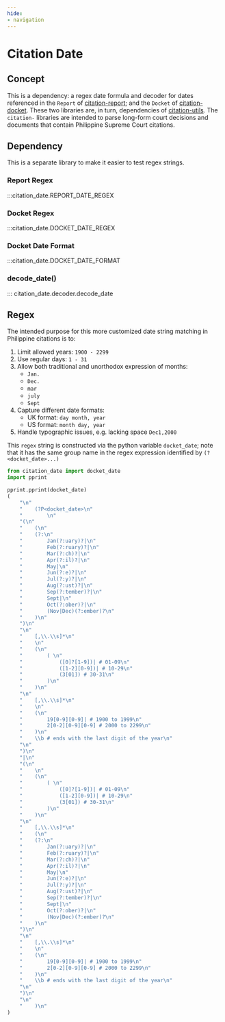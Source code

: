 ```yaml
---
hide:
- navigation
---
```

# Citation Date

## Concept

This is a dependency: a regex date formula and decoder for dates referenced in the `Report` of [citation-report](https://github.com/justmars/citation-report); and the `Docket` of [citation-docket](https://github.com/justmars/citation-docket). These two libraries are, in turn, dependencies of [citation-utils](https://github.com/justmars/citation-utils). The `citation-` libraries are intended to parse long-form court decisions and documents that contain Philippine Supreme Court citations.

## Dependency

This is a separate library to make it easier to test regex strings.

### Report Regex

:::citation_date.REPORT_DATE_REGEX

### Docket Regex

:::citation_date.DOCKET_DATE_REGEX

### Docket Date Format

:::citation_date.DOCKET_DATE_FORMAT

### decode_date()

::: citation_date.decoder.decode_date

## Regex

The intended purpose for this more customized date string matching in Philippine citations is to:

1. Limit allowed years: `1900 - 2299`
2. Use regular days: `1 - 31`
3. Allow both traditional and unorthodox expression of months:
    - `Jan.`
    - `Dec.`
    - `mar`
    - `july`
    - `Sept`
4. Capture different date formats:
    - UK format: `day month, year`
    - US format: `month day, year`
5. Handle typographic issues, e.g. lacking space `Dec1,2000`

This `regex` string is constructed via the python variable `docket_date`; note
that it has the same group name in the regex expression identified by
`(?<docket_date>...)`

```py
from citation_date import docket_date
import pprint

pprint.pprint(docket_date)
(
    "\n"
    "    (?P<docket_date>\n"
    "        \n"
    "(\n"
    "    (\n"
    "    (?:\n"
    "        Jan(?:uary)?|\n"
    "        Feb(?:ruary)?|\n"
    "        Mar(?:ch)?|\n"
    "        Apr(?:il)?|\n"
    "        May|\n"
    "        Jun(?:e)?|\n"
    "        Jul(?:y)?|\n"
    "        Aug(?:ust)?|\n"
    "        Sep(?:tember)?|\n"
    "        Sept|\n"
    "        Oct(?:ober)?|\n"
    "        (Nov|Dec)(?:ember)?\n"
    "    )\n"
    ")\n"
    "\n"
    "    [,\\.\\s]*\n"
    "    \n"
    "    (\n"
    "        ( \n"
    "            ([0]?[1-9])| # 01-09\n"
    "            ([1-2][0-9])| # 10-29\n"
    "            (3[01]) # 30-31\n"
    "        )\n"
    "    )\n"
    "\n"
    "    [,\\.\\s]*\n"
    "    \n"
    "    (\n"
    "        19[0-9][0-9]| # 1900 to 1999\n"
    "        2[0-2][0-9][0-9] # 2000 to 2299\n"
    "    )\n"
    "    \\b # ends with the last digit of the year\n"
    "\n"
    ")\n"
    "|\n"
    "(\n"
    "    \n"
    "    (\n"
    "        ( \n"
    "            ([0]?[1-9])| # 01-09\n"
    "            ([1-2][0-9])| # 10-29\n"
    "            (3[01]) # 30-31\n"
    "        )\n"
    "    )\n"
    "\n"
    "    [,\\.\\s]*\n"
    "    (\n"
    "    (?:\n"
    "        Jan(?:uary)?|\n"
    "        Feb(?:ruary)?|\n"
    "        Mar(?:ch)?|\n"
    "        Apr(?:il)?|\n"
    "        May|\n"
    "        Jun(?:e)?|\n"
    "        Jul(?:y)?|\n"
    "        Aug(?:ust)?|\n"
    "        Sep(?:tember)?|\n"
    "        Sept|\n"
    "        Oct(?:ober)?|\n"
    "        (Nov|Dec)(?:ember)?\n"
    "    )\n"
    ")\n"
    "\n"
    "    [,\\.\\s]*\n"
    "    \n"
    "    (\n"
    "        19[0-9][0-9]| # 1900 to 1999\n"
    "        2[0-2][0-9][0-9] # 2000 to 2299\n"
    "    )\n"
    "    \\b # ends with the last digit of the year\n"
    "\n"
    ")\n"
    "\n"
    "    )\n"
)
```
